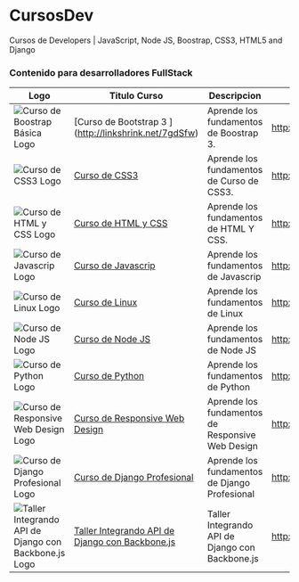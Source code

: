 # CursosDev
Cursos de Developers | JavaScript, Node JS, Boostrap, CSS3, HTML5 and Django

### Contenido para desarrolladores FullStack

Logo | Titulo Curso | Descripcion | Link | Respaldo
------------ | ------------- | ----------- | ---------- | -----------
![Curso de Boostrap Básica Logo](http://www.w3schools.com/bootstrap/bs.png) | [Curso de Bootstrap 3 ] (http://linkshrink.net/7gdSfw) | Aprende los fundamentos de Boostrap 3. | http://linkshrink.net/7gdSfw | http://sh.st/HBZT0
![Curso de CSS3 Logo](https://html5hive.org/wp-content/uploads/2014/03/css-beginners-tutorial.jpg?143952) | [Curso de CSS3 ](http://linkshrink.net/7gdSfw) | Aprende los fundamentos de Curso de CSS3. | http://linkshrink.net/7LIDyM | http://sh.st/HBZTt
![Curso de HTML y CSS Logo](http://www.tedoc.com.au/wp-content/uploads/2012/03/html5css3.png) | [Curso de HTML y CSS ](http://linkshrink.net/7UZUbn) | Aprende los fundamentos de HTML Y CSS. | http://linkshrink.net/7UZUbn | http://sh.st/HBZTp
![Curso de Javascrip Logo](http://www.javatpoint.com/images/javascript/javascript_logo.png) | [Curso de Javascrip ](http://linkshrink.net/7ibfzN) | Aprende los fundamentos de Javascrip | http://linkshrink.net/7ibfzN | http://sh.st/HBZTg
![Curso de Linux Logo](https://www.embeddedarm.com/images/img_software.gif) | [Curso de Linux ](http://linkshrink.net/7ybtq6) | Aprende los fundamentos de Linux | http://linkshrink.net/7ybtq6 | http://sh.st/HBZTz
![Curso de Node JS Logo](https://www.airpair.com/img/software/node.js.png) | [Curso de Node JS ](http://linkshrink.net/7wyZFI) | Aprende los fundamentos de Node JS | http://linkshrink.net/7wyZFI | http://sh.st/HBZTR
![Curso de Python Logo](https://www.python.org/static/opengraph-icon-200x200.png) | [Curso de Python ](http://linkshrink.net/78rUKG) | Aprende los fundamentos de Python | http://linkshrink.net/78rUKG | http://sh.st/HBZTO
![Curso de Responsive Web Design Logo](https://upload.wikimedia.org/wikipedia/commons/thumb/e/e7/Diseno-web-responsive-design.jpg/250px-Diseno-web-responsive-design.jpg) | [Curso de Responsive Web Design ](http://linkshrink.net/7xjS34) | Aprende los fundamentos de Responsive Web Design | http://linkshrink.net/7xjS34 | http://sh.st/HBZTF
![Curso de Django Profesional Logo](https://s3-us-west-2.amazonaws.com/devcode/media/blog/djangopony.png) | [Curso de Django Profesional ](http://linkshrink.net/7V0nTk) | Aprende los fundamentos de Django Profesional | http://linkshrink.net/7V0nTk | http://sh.st/HBZTL
![Taller Integrando API de Django con Backbone.js Logo](https://i.ytimg.com/vi/UTt_4Succbk/maxresdefault.jpg) | [Taller Integrando API de Django con Backbone.js ](http://linkshrink.net/7eUbZj) | Taller Integrando API de Django con Backbone.js | http://linkshrink.net/7eUbZj | http://sh.st/HBZTB






